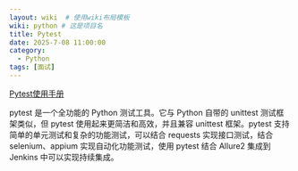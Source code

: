 ```yaml
---
layout: wiki  # 使用wiki布局模板
wiki: python # 这是项目名
title: Pytest
date: 2025-7-08 11:00:00
category:
  - Python
tags: [面试]
---
```


[Pytest使用手册](https://learning-pytest.readthedocs.io/zh/latest/doc/intro/getting-started.html)

pytest 是一个全功能的 Python 测试工具。它与 Python 自带的 unittest 测试框架类似，但 pytest 使用起来更简洁和高效，并且兼容 unittest 框架。pytest 支持简单的单元测试和复杂的功能测试，可以结合 requests 实现接口测试，结合 selenium、appium 实现自动化功能测试，使用 pytest 结合 Allure2 集成到 Jenkins 中可以实现持续集成。